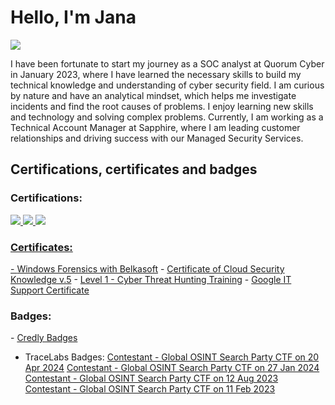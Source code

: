 # Hello, I'm Jana
<a href="https://www.linkedin.com/in/jana-turogina/"><img src="https://img.shields.io/badge/-LinkedIn-0072b1?&style=for-the-badge&logo=linkedin&logoColor=white" /></a>

I have been fortunate to start my journey as a SOC analyst at Quorum Cyber in January 2023, where I have learned the necessary skills to build my technical knowledge and understanding of cyber security field. I am curious by nature and have an analytical mindset, which helps me investigate incidents and find the root causes of problems. I enjoy learning new skills and technology and solving complex problems. Currently, I am working as a Technical Account Manager at Sapphire, where I am leading customer relationships and driving success with our Managed Security Services. 


## Certifications, certificates and badges 

### Certifications: 
<div>
  <a href="https://www.credly.com/badges/bbde9919-0697-4efd-a8bf-03230600cafa"><img src="https://img.shields.io/badge/-Security%2B-FF0000?&style=for-the-badge&logo=CompTIA&logoColor=white" />
  <a href="https://learn.microsoft.com/en-gb/users/janaturogina-4714/credentials/4284c4d9da5c5816"><img src="https://img.shields.io/badge/-SC--200-0078D4?style=for-the-badge&logo=Microsoft&logoColor=white" />
  <a href="https://learn.microsoft.com/en-us/users/janaturogina-4714/credentials/a4c3c2582e48768b"><img src="https://img.shields.io/badge/-AI--900-0078D4?style=for-the-badge&logo=Microsoft&logoColor=white" />
</div>

### Certificates: 
<div>
  - <a href="https://belkasoft.thinkific.com/certificates/nbluljx3rh">Windows Forensics with Belkasoft</a>
  - <a href="https://www.credly.com/badges/801e2528-e8ab-4d10-9704-4c891d1a831e">Certificate of Cloud Security Knowledge v.5</a>
  - <a href="https://issuer.gutenbergcerts.com/verify.html?url=https://issuer.gutenbergcerts.com/cert_issuer/api/v1.0/certificate/20230119-ACTI-kb00_7eda7b97-7f18-4fee-b6f5-f8990d73bbfb.pdf">Level 1 - Cyber Threat Hunting Training</a>
  - <a href="https://www.coursera.org/account/accomplishments/professional-cert/6G2UMKK2LAFP">Google IT Support Certificate</a>
</div>

### Badges:  
<div>  
  - <a href="https://www.credly.com/users/jana-turogina">Credly Badges</a>

  -  TraceLabs Badges:
    <a href="https://api.ca.badgr.io/public/assertions/pXd_iDDzQ_eQRZ52qLQG7w">Contestant - Global OSINT Search Party CTF on 20 Apr 2024</a>
    <a href="https://api.ca.badgr.io/public/assertions/CioaYDmZSSuFT4ZM9frHTg">Contestant - Global OSINT Search Party CTF on 27 Jan 2024</a>
    <a href="https://api.ca.badgr.io/public/assertions/2il7vEtbSOqoTXF_AFe_7w">Contestant - Global OSINT Search Party CTF on 12 Aug 2023</a>
    <a href="https://api.ca.badgr.io/public/assertions/GKdzpPUPROmR8dUF25fRxA">Contestant - Global OSINT Search Party CTF on 11 Feb 2023</a>
</div>
